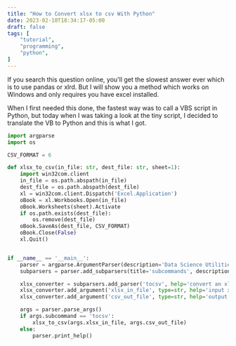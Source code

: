 ```yaml
---
title: "How to Convert xlsx to csv With Python"
date: 2023-02-10T18:34:17-05:00
draft: false
tags: [
    "tutorial",
    "programming",
    "python",
]
---
```


If you search this question online, you'll get the slowest answer ever which is to use pandas or xlrd. But I will show you a method
which works on Windows and only requires you have excel installed.

When I first needed this done, the fastest way was to call a VBS script in Python, but today when I was
taking a look at the tiny script, I decided to translate the VB to Python and this is what I got.

```py
import argparse
import os

CSV_FORMAT = 6

def xlsx_to_csv(in_file: str, dest_file: str, sheet=1):
    import win32com.client
    in_file = os.path.abspath(in_file)
    dest_file = os.path.abspath(dest_file)
    xl = win32com.client.Dispatch('Excel.Application')
    oBook = xl.Workbooks.Open(in_file)
    oBook.Worksheets(sheet).Activate
    if os.path.exists(dest_file):
        os.remove(dest_file)
    oBook.SaveAs(dest_file, CSV_FORMAT)
    oBook.Close(False)
    xl.Quit()


if __name__ == '__main__':
    parser = argparse.ArgumentParser(description='Data Science Utilities')
    subparsers = parser.add_subparsers(title='subcommands', description='valid subcommands', help='additional help', dest='subcommand')

    xlsx_converter = subparsers.add_parser('tocsv', help='convert an xlsx file to a csv file')
    xlsx_converter.add_argument('xlsx_in_file', type=str, help='input xlsx file')
    xlsx_converter.add_argument('csv_out_file', type=str, help='output csv file')

    args = parser.parse_args()
    if args.subcommand == 'tocsv':
        xlsx_to_csv(args.xlsx_in_file, args.csv_out_file)
    else:
        parser.print_help()
```
